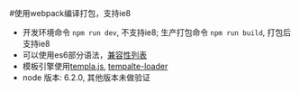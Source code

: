 #使用webpack编译打包，支持ie8

- 开发环境命令 `npm run dev`, 不支持ie8; 生产打包命令 `npm run build`, 打包后支持ie8
- 可以使用es6部分语法，[兼容性列表][3]
- 模板引擎使用[templa.js][1], [tempalte-loader][2]
- node 版本: 6.2.0, 其他版本未做验证

[1]: https://github.com/yanhaijing/template.js
[2]: https://github.com/yanhaijing/template-loader
[3]: http://imweb.io/topic/561f9352883ae3ed25e400f5?utm_source=tuicool&utm_medium=referral
